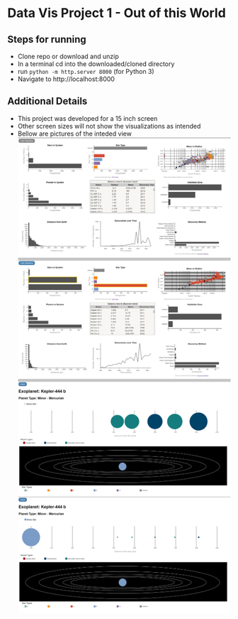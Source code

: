 # Data Vis Project 1 - Out of this World

## Steps for running
- Clone repo or download and unzip
- In a terminal cd into the downloaded/cloned directory
- run `python -m http.server 8000` (for Python 3)
- Navigate to http://localhost:8000

## Additional Details
- This project was developed for a 15 inch screen
- Other screen sizes will not show the visualizations as intended
- Bellow are pictures of the inteded view
![Main View](/pics/mainView.png)
![Filtered View](/pics/filteredView.png)
![Browser View](/pics/browserView.png)
![Browser View with Star](/pics/browserViewStar.png)